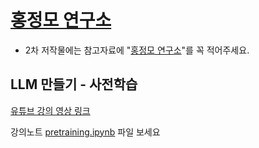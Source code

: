 # [홍정모 연구소](https://honglab.co.kr/)

- 2차 저작물에는 참고자료에 "[홍정모 연구소](https://honglab.co.kr/)"를 꼭 적어주세요.

## LLM 만들기 - 사전학습

[유튜브 강의 영상 링크](https://youtu.be/osv2csoHVAo)

강의노트 [pretraining.ipynb](https://github.com/HongLabInc/HongLabLLM/blob/main/pretraining.ipynb) 파일 보세요


